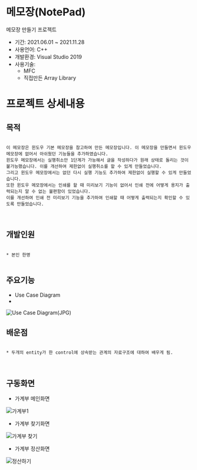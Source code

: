 # 메모장(NotePad)
메모장 만들기 프로젝트

* 기간: 2021.06.01 ~ 2021.11.28
* 사용언어: C++
* 개발환경: Visual Studio 2019
* 사용기술: 
  - MFC
  - 직접만든 Array Library

프로젝트 상세내용
=============
목적
-------------
<pre>
<code>
이 메모장은 윈도우 기본 메모장을 참고하여 만든 메모장입니다. 이 메모장을 만들면서 윈도우 메모장에 없어서 아쉬웠던 기능들을 추가하였습니다.
윈도우 메모장에서는 실행취소만 1단계가 가능해서 글을 작성하다가 원래 상태로 돌리는 것이 불가능했습니다. 이를 개선하여 제한없이 실행취소를 할 수 있게 만들었습니다.
그리고 윈도우 메모장에서는 없던 다시 실행 기능도 추가하여 제한없이 실행할 수 있게 만들었습니다.
또한 윈도우 메모장에서는 인쇄를 할 때 미리보기 기능이 없어서 인쇄 전에 어떻게 용지가 출력되는지 알 수 없는 불편함이 있었습니다.
이를 개선하여 인쇄 전 미리보기 기능을 추가하여 인쇄할 때 어떻게 출력되는지 확인할 수 있도록 만들었습니다.

</code>
</pre>

개발인원
-------------
<pre>
<code>
* 본인 한명
</code>
</pre>

주요기능
-------------
* Use Case Diagram
* 
![Use Case Diagram(JPG)](https://user-images.githubusercontent.com/63482037/143727127-7244093c-6317-4a47-a3d8-d2644d63c5f5.jpg)


배운점
-------------
<pre>
<code>
* 두개의 entity가 한 control에 상속받는 관계의 자료구조에 대하여 배우게 됨.

</code>
</pre>

구동화면
-------------
* 가계부 메인화면

![가계부1](https://user-images.githubusercontent.com/63482037/130325046-ab19ad00-94a9-485b-bd92-1cae91efce59.PNG)


* 가계부 찾기화면

![가계부 찾기](https://user-images.githubusercontent.com/63482037/130325051-e504a571-a363-42e2-85e7-7b009ddab1b0.PNG)


* 가계부 정산화면

![정산하기](https://user-images.githubusercontent.com/63482037/130325062-7cb4fe69-10cc-415e-a8a6-edc5226abea7.PNG)
